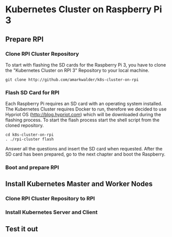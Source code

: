 # Kubernetes Cluster on Raspberry Pi 3

## Prepare RPI 

### Clone RPI Cluster Repository
To start with flashing the SD cards for the Raspberry Pi 3, you have to clone the "Kubernetes Cluster on RPI 3" Repository to your local machine.
```
git clone http://github.com/amarkwalder/k8s-cluster-on-rpi
```

### Flash SD Card for RPI
Each Raspberry Pi requires an SD card with an operating system installed. The Kubernetes Cluster requires Docker to run, therefore
we decided to use Hypriot OS (http://blog.hypriot.com) which will be downloaded during the flashing process.
To start the flash process start the shell script from the cloned repository.
```
cd k8s-cluster-on-rpi
. ./rpi-cluster flash
```
Answer all the questions and insert the SD card when requested.
After the SD card has been prepared, go to the next chapter and boot the Raspberry.
 
### Boot and prepare RPI

## Install Kubernetes Master and Worker Nodes 

### Clone RPI Cluster Repository to RPI
### Install Kubernetes Server and Client

## Test it out 
